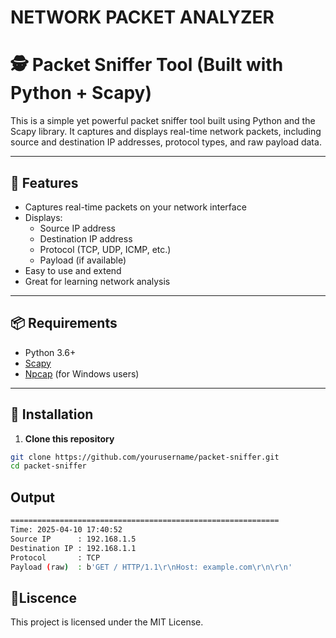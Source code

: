 # NETWORK PACKET ANALYZER
# 🕵️ Packet Sniffer Tool (Built with Python + Scapy)

This is a simple yet powerful packet sniffer tool built using Python and the Scapy library. It captures and displays real-time network packets, including source and destination IP addresses, protocol types, and raw payload data.

---

## 🚀 Features

- Captures real-time packets on your network interface
- Displays:
  - Source IP address
  - Destination IP address
  - Protocol (TCP, UDP, ICMP, etc.)
  - Payload (if available)
- Easy to use and extend
- Great for learning network analysis

---

## 📦 Requirements

- Python 3.6+
- [Scapy](https://scapy.net/)
- [Npcap](https://nmap.org/npcap/) (for Windows users)

---

## 🔧 Installation

1. **Clone this repository**

```bash
git clone https://github.com/yourusername/packet-sniffer.git
cd packet-sniffer
```
## Output
```sh
============================================================
Time: 2025-04-10 17:40:52
Source IP      : 192.168.1.5
Destination IP : 192.168.1.1
Protocol       : TCP
Payload (raw)  : b'GET / HTTP/1.1\r\nHost: example.com\r\n\r\n'
```
## 📄Liscence
This project is licensed under the MIT License.

